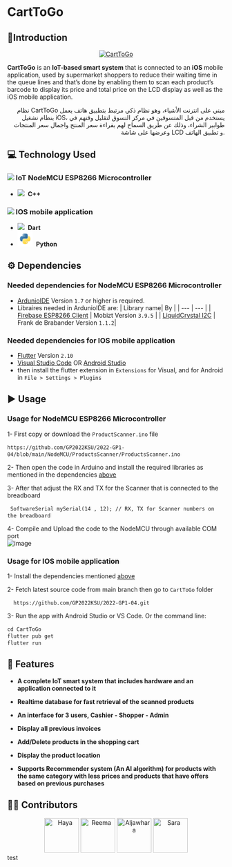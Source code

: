 
# CartToGo 
## 🛒Introduction
<div align="center">
 <a href="https://github.com/GP2022KSU/2022-GP1-04">
<img float="left" alt="CartToGo" height="200" src="https://user-images.githubusercontent.com/80041251/156749999-9e298d8f-6897-4a20-b623-45a96fc664f0.png" style="float:'left'">
 </a>
 </div>
 <p><b>CartToGo</b> is an <b>IoT-based smart system</b> that is connected to an <b>iOS</b> mobile application, used by supermarket shoppers to reduce their waiting time in the queue lines and that’s done by enabling them to scan each product’s barcode to display its price and total price on the LCD display as well as the iOS mobile application.</p>
<p align="right">
 نظام CartToGo مبني على انترنت الأشياء، وهو نظام ذكي مرتبط بتطبيق هاتف يعمل بنظام تشغيل iOS، يستخدم من قبل المتسوقين في مركز التسوق لتقليل وقتهم في طوابير الشراء، وذلك عن طريق السماح لهم بقراءة سعر المنتج واجمال سعر المنتجات وعرضها على شاشة LCD و تطبيق الهاتف.
</p>

## 💻 Technology Used 
### <img width=22px src="https://user-images.githubusercontent.com/80041251/161458756-13fbc1d7-3bd3-41d3-a49e-6aff7bd23502.png"> IoT NodeMCU ESP8266 Microcontroller
- <img width=32px src="https://user-images.githubusercontent.com/80041251/161459850-51aeb8de-d98e-465f-8380-c1820d1afe9d.png">&nbsp; <b>C++</b> 
### <img width=22px src="https://user-images.githubusercontent.com/80041251/161458313-29aaced6-b88e-4478-a317-be89617e1b40.png"> IOS mobile application

- <img width=32px src="https://user-images.githubusercontent.com/80041251/161459767-fb4ea2cd-3965-438a-820c-52923e9fef61.png">&nbsp; <b>Dart</b>
-   <img width=35px src="https://raw.githubusercontent.com/github/explore/80688e429a7d4ef2fca1e82350fe8e3517d3494d/topics/python/python.png">&nbsp; <b>Python</b>

## ⚙️ Dependencies


### Needed dependencies for NodeMCU ESP8266 Microcontroller

- [ArdunioIDE](https://www.arduino.cc/en/software) Version `1.7` or higher is required.
- Libraires needed in ArdunioIDE are:
  | Library name| By |
  | --- | --- |
  | [Firebase ESP8266 Client](https://github.com/mobizt/Firebase-ESP8266) | Mobizt Version `3.9.5` |
  | [LiquidCrystal I2C](https://github.com/fdebrabander/Arduino-LiquidCrystal-I2C-library) | Frank de Brabander Version `1.1.2`|
  
 
 ### Needed dependencies for IOS mobile application
 - [Flutter](https://docs.flutter.dev/get-started/install) Version `2.10`
 - [Visual Studio Code](https://code.visualstudio.com/download) OR [Android Studio](https://developer.android.com/studio)
 - then install the flutter extension in `Extensions` for Visual, and for Android in `File > Settings > Plugins`
 
 ## ▶️ Usage
 
 ### Usage for NodeMCU ESP8266 Microcontroller
 1- First copy or download the `ProductScanner.ino` file
   ```
   https://github.com/GP2022KSU/2022-GP1-04/blob/main/NodeMCU/ProductsScanner/ProductsScanner.ino
   ```
   
 2- Then open the code in Arduino and install the required libraries as mentioned in the dependencies [above](#%EF%B8%8F-dependencies)  
 
 3- After that adjust the RX and TX for the Scanner that is connected to the breadboard
  ```
   SoftwareSerial mySerial(14 , 12); // RX, TX for Scanner numbers on the breadboard
   ```
  4- Compile and Upload the code to the NodeMCU through available COM port
  <br>
  ![image](https://user-images.githubusercontent.com/80041251/161467132-43f86722-b242-4a0a-916c-bc46d328f866.png)

 ### Usage for IOS mobile application
 1- Install the dependencies mentioned [above](#%EF%B8%8F-dependencies) 
 
 2- Fetch latest source code from main branch then go to `CartToGo` folder
 ```
   https://github.com/GP2022KSU/2022-GP1-04.git
   ```
 
 3- Run the app with Android Studio or VS Code. Or the command line:

```
cd CartToGo
flutter pub get
flutter run
```


## 🎯 Features

* **A complete IoT smart system that includes hardware and an application connected to it**

* **Realtime database for fast retrieval of the scanned products**

* **An interface for 3 users, Cashier - Shopper - Admin**

* **Display all previous invoices**

* **Add/Delete products in the shopping cart**

* **Display the product location**

* **Supports Recommender system (An AI algorithm) for products with the same category with less prices and products that have offers based on previous purchases**

## 👩‍💻 Contributors
<div align="center">
<a href="https://github.com/Haya-Alhomaidhi"><img src="https://avatars.githubusercontent.com/u/90135883?v=4" title="Haya" width="80" height="80"></a>
<a href="https://github.com/ReemaAlzaid"><img src="https://avatars.githubusercontent.com/u/80041251?v=4" title="Reema" width="80" height="80"></a>
 <a href="https://github.com/ALJAWHARA-ALBAHLAL"><img src="https://avatars.githubusercontent.com/u/90135922?v=4" title="Aljawhara" width="80" height="80"></a>
 <a href="https://github.com/saraabanmi"><img src="https://avatars.githubusercontent.com/u/90135877?v=4" title="Sara" width="80" height="80"></a>
</div>
test
